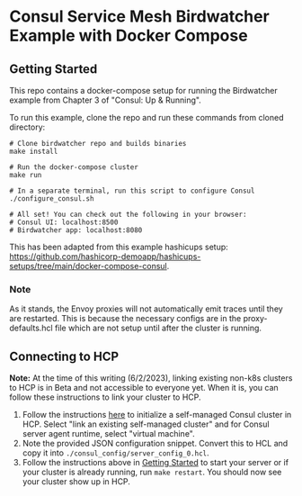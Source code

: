 # Consul Service Mesh Birdwatcher Example with Docker Compose

## Getting Started

This repo contains a docker-compose setup for running the Birdwatcher example from
Chapter 3 of "Consul: Up & Running".

To run this example, clone the repo and run these commands from cloned directory:
```
# Clone birdwatcher repo and builds binaries
make install

# Run the docker-compose cluster
make run

# In a separate terminal, run this script to configure Consul
./configure_consul.sh

# All set! You can check out the following in your browser:
# Consul UI: localhost:8500
# Birdwatcher app: localhost:8080
```

This has been adapted from this example hashicups setup: https://github.com/hashicorp-demoapp/hashicups-setups/tree/main/docker-compose-consul.

### Note

As it stands, the Envoy proxies will not automatically emit traces until they are restarted. This is because
the necessary configs are in the proxy-defaults.hcl file which are not setup until after the cluster is running.

## Connecting to HCP

**Note:** At the time of this writing (6/2/2023), linking existing non-k8s clusters to HCP is in Beta and not accessible to everyone yet. When it is, you can follow these instructions to link your cluster to HCP.

1. Follow the instructions [here](https://developer.hashicorp.com/hcp/docs/consul/usage/management-plane#link-self-managed-clusters-to-hcp) to initialize a self-managed Consul cluster in HCP. Select "link an existing self-managed cluster" and for Consul server agent runtime, select "virtual machine".
2. Note the provided JSON configuration snippet. Convert this to HCL and copy it into `./consul_config/server_config_0.hcl`.
3. Follow the instructions above in [Getting Started](#getting-started) to start your server or if your cluster is already running, run `make restart`. You should now see your cluster show up in HCP.
